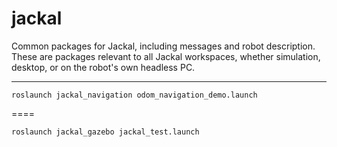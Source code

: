 jackal
======

Common packages for Jackal, including messages and robot description. These are packages relevant
to all Jackal workspaces, whether simulation, desktop, or on the robot's own headless PC.


----

    roslaunch jackal_navigation odom_navigation_demo.launch

====

    roslaunch jackal_gazebo jackal_test.launch
